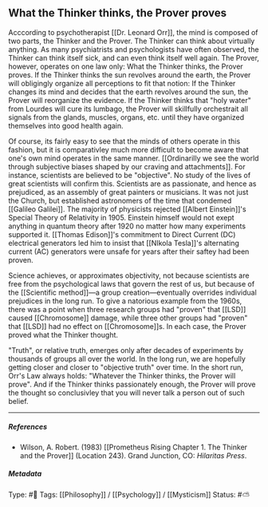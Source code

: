 ## What the Thinker thinks, the Prover proves  # 

Acccording to psychotherapist [[Dr. Leonard Orr]], the mind is composed of two parts, the Thinker and the Prover. The Thinker can think about virtually anything. As many psychiatrists and psychologists have often observed, the Thinker can think itself sick, and can even think itself well again. The Prover, however, operates on one law only: What the Thinker thinks, the Prover proves. If the Thinker thinks the sun revolves around the earth, the Prover will obligingly organize all perceptions to fit that notion: If the Thinker changes its mind and decides that the earth revolves around the sun, the Prover will reorganize the evidence. If the Thinker thinks that "holy water" from Lourdes will cure its lumbago, the Prover will skillfully orchestrait all signals from the glands, muscles, organs, etc. until they have organized themselves into good health again.

Of course, its fairly easy to see that the minds of others operate in this fashion, but it is comparativley much more difficult to become aware that one's own mind operates in the same manner. [[Ordinarilly we see the world through subjective biases shaped by our craving and attachments]]. For instance, scientists are believed to be "objective". No study of the lives of great scientists will confirm this. Scientists are as passionate, and hence as prejudiced, as an assembly of great painters or musicians. It was not just the Church, but established astronomers of the time that condemed [[Galileo Galilei]]. The majority of physicists rejected [[Albert Einstein]]'s Special Theory of Relativity in 1905. Einstein himself would not exept anything in quantum theory after 1920 no matter how many experiments supported it. [[Thomas Edison]]'s commitment to Direct Current (DC) electrical generators led him to insist that [[NIkola Tesla]]'s alternating current (AC) generators were unsafe for years after their saftey had been proven. 

Science achieves, or approximates objectivity, not because scientists are free from the psychological laws that govern the rest of us, but because of the [[Scientific method]]—a group creation—eventually overrides individual prejudices in the long run. To give a natorious example from the 1960s, there was a point when three research groups had "proven" that [[LSD]] caused [[Chromosome]] damage, while three other groups had "proven" that [[LSD]] had no effect on [[Chromosome]]s. In each case, the Prover proved what the Thinker thought.

"Truth", or relative truth, emerges only after decades of experiments by thousands of groups all over the world. In the long run, we are hopefully getting closer and closer to "objective truth" over time. In the short run, Orr's Law always holds: "Whatever the Thinker thinks, the Prover will prove". And if the Thinker thinks passionately enough, the Prover will prove the thought so conclusivley that you will never talk a person out of such belief.

___

##### References

- Wilson, A. Robert. (1983) [[Prometheus Rising Chapter 1. The Thinker and the Prover]] (Location 243). Grand Junction, CO: _Hilaritas Press_.

##### Metadata

Type: #🔴 
Tags: [[Philosophy]] / [[Psychology]] / [[Mysticism]]
Status: #⛅️ 